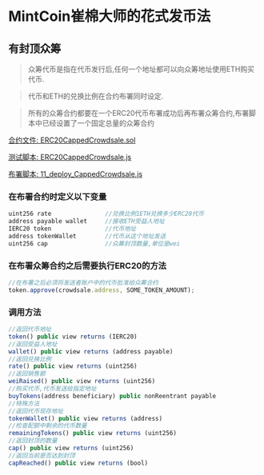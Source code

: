 # MintCoin崔棉大师的花式发币法

## 有封顶众筹
> 众筹代币是指在代币发行后,任何一个地址都可以向众筹地址使用ETH购买代币.

> 代币和ETH的兑换比例在合约布署同时设定.

> 所有的众筹合约都要在一个ERC20代币布署成功后再布署众筹合约,布署脚本中已经设置了一个固定总量的众筹合约

[合约文件: ERC20CappedCrowdsale.sol](https://github.com/Fankouzu/MintCoin/blob/master/contracts/Crowdsale/CappedCrowdsale.sol)

[测试脚本: ERC20CappedCrowdsale.js](https://github.com/Fankouzu/MintCoin/blob/master/test/Crowdsale/CappedCrowdsale.js)

[布署脚本: 11_deploy_CappedCrowdsale.js](https://github.com/Fankouzu/MintCoin/blob/master/migrations/11_deploy_CappedCrowdsale.js)

### 在布署合约时定义以下变量
```javascript
uint256 rate               //兑换比例1ETH兑换多少ERC20代币
address payable wallet     //接收ETH受益人地址
IERC20 token               //代币地址
address tokenWallet        //代币从这个地址发送
uint256 cap                //众筹封顶数量,单位是wei
```
### 在布署众筹合约之后需要执行ERC20的方法
```javascript
//在布署之后必须将发送者账户中的代币批准给众筹合约
token.approve(crowdsale.address, SOME_TOKEN_AMOUNT);
```
### 调用方法
```javascript
//返回代币地址
token() public view returns (IERC20)          
//返回受益人地址              
wallet() public view returns (address payable)              
//返回兑换比例
rate() public view returns (uint256) 
//返回销售额
weiRaised() public view returns (uint256)         
//购买代币,代币发送给指定地址          
buyTokens(address beneficiary) public nonReentrant payable  
//特殊方法
//返回代币现存地址
tokenWallet() public view returns (address)                 
//检查配额中剩余的代币数量
remainingTokens() public view returns (uint256)      
//返回封顶的数量
cap() public view returns (uint256)
//返回当前是否达到封顶
capReached() public view returns (bool)
```
